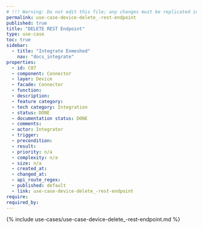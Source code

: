 ```yaml
---
# !!! Warning: Do not edit this file; any changes must be replicated in Excel !!!
permalink: use-case-device-delete_-rest-endpoint
published: true
title: "DELETE REST Endpoint"
type: use-case
toc: true
sidebar:
  - title: "Integrate Enmeshed"
    nav: "docs_integrate"
properties:
  - id: C07
  - component: Connector
  - layer: Device
  - facade: Connector
  - function:
  - description:
  - feature category:
  - tech category: Integration
  - status: DONE
  - documentation status: DONE
  - comments:
  - actor: Integrator
  - trigger:
  - precondition:
  - result:
  - priority: n/a
  - complexity: n/a
  - size: n/a
  - created_at:
  - changed_at:
  - api_route_regex:
  - published: default
  - link: use-case-device-delete_-rest-endpoint
require:
required_by:
---
```


{% include use-cases/use-case-device-delete_-rest-endpoint.md %}
